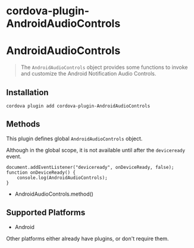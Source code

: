 # cordova-plugin-AndroidAudioControls

AndroidAudioControls
=======

> The `AndroidAudioControls` object provides some functions to invoke and customize the Android Notification Audio Controls.


## Installation

    cordova plugin add cordova-plugin-AndroidAudioControls
  
Methods
-------
This plugin defines global `AndroidAudioControls` object.

Although in the global scope, it is not available until after the `deviceready` event.

    document.addEventListener("deviceready", onDeviceReady, false);
    function onDeviceReady() {
        console.log(AndroidAudioControls);
    }

- AndroidAudioControls.method()

Supported Platforms
-------------------
- Android

Other platforms either already have plugins, or don't require them. 
